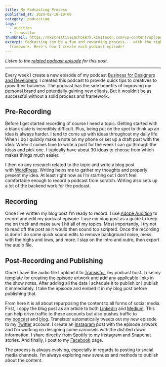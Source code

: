 ```yaml
---
title: My Podcasting Process
published_at: 2020-02-18-10-00
category: podcasting
tags:
  - audition
  - transistor
thumbnail: https://mk0creativecachbk87k.kinstacdn.com/wp-content/uploads/sites/2/2020/02/israel-palacio-Y20JJ_ddy9M-unsplash-min-scaled.jpg
excerpt: Podcasting can be a fun and rewarding process... with the right
  framework. Here's how I create each podcast episode!
---
```

*Listen to the [related podcast episode](https://open.spotify.com/episode/4dFdtVf7ykIadDXn2RZDaN?si=CpxlX9eYQl2JgDuYc2lUaw) for this post.*

- - -

Every week I create a new episode of my podcast [Business for Designers and Developers](https://open.spotify.com/show/0YBqtNJ4TLAqUEUZ3qkv6O). I created this podcast to provide quick tips to creatives to grow their business. The podcast has the side benefits of improving my personal brand and potentially [gaining new clients](/learn/podcasting/new-clients-podcasting). But it wouldn’t be as successful without a solid process and framework.

## Pre-Recording

Before I get started recording of course I need a topic. Getting started with a blank slate is incredibly difficult. Plus, being put on the spot to think up an idea is always harder. I tend to come up with ideas throughout my daily life. When I do I quickly make a note on my phone or set up a draft post with the idea. When it comes time to write a post for the week I can go through the ideas and pick one. I typically have about 30 ideas to choose from which makes things much easier.

I then do any research related to the topic and write a blog post with [WordPress](https://wordpress.com/). Writing helps me to gather my thoughts and properly present my idea. At least right now as I’m starting out I don’t feel comfortable enough to record a podcast from scratch. Writing also sets up a lot of the backend work for the podcast.

## Recording

Once I’ve written my blog post I’m ready to record. I use [Adobe Audition](https://www.adobe.com/products/audition.html) to record and edit my podcast episode. I use my blog post as a guide to keep me on track and make sure I hit all of my topics. Most importantly, I try not to read off the post as it would then sound too scripted. Once the recording is done I do some quick sound edits to remove background noise, mess with the highs and lows, and more. I slap on the intro and outro, then export the audio file.

## Post-Recording and Publishing

Once I have the audio file I upload it to [Transistor](https://transistor.fm/), my podcast host. I use my template for creating the episode artwork and add any applicable links in the show notes. After adding all the data I schedule it to publish or I publish it immediately. I take the episode and embed it in my blog post before publishing that.

From here it is all about repurposing the content to all forms of social media. First, I copy the blog post as an article to both [LinkedIn](https://www.linkedin.com/in/morganmspencer/) and [Medium](https://medium.com/@morganmspencer). This can help drive traffic to these accounts but also pushes traffic to my [podcast](https://bddpodcast.com/) and [blog](https://creativecachemultisitenetwork.kinsta.cloud/). Transistor automatically tweets out my new episode to my [Twitter](https://twitter.com/morganmspencer) account. I create an [Instagram](https://www.instagram.com/morgan.m.spencer/) post with the episode artwork and I’m working on designing some carousels with the distilled down information. I share directly from [Spotify](https://open.spotify.com/show/0YBqtNJ4TLAqUEUZ3qkv6O) to my Instagram and Snapchat stories. And finally, I post to my [Facebook](https://www.facebook.com/morganmatthewspencer/) page.

The process is always evolving, especially in regards to posting to social media channels. I’m always exploring new avenues and methods to publish about the content.